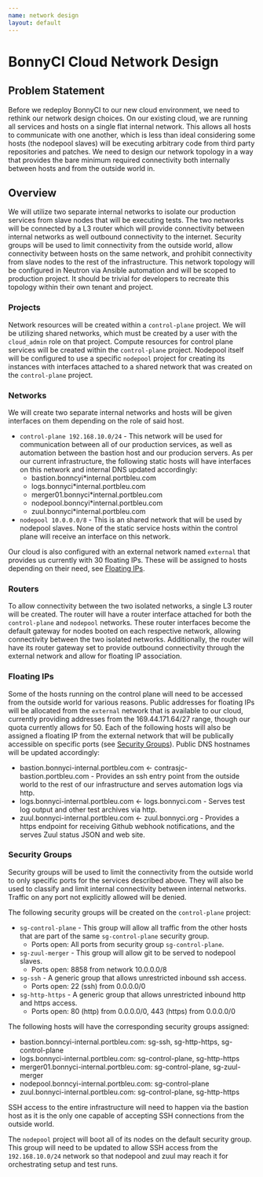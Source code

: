```yaml
---
name: network design
layout: default
---
```


# BonnyCI Cloud Network Design

## Problem Statement

Before we redeploy BonnyCI to our new cloud environment, we need to rethink our network design choices.  On our existing cloud, we are running all services and hosts on a single flat internal network.  This allows all hosts to communicate with one another, which is less than ideal considering some hosts (the nodepool slaves) will be executing arbitrary code from third party repositories and patches.  We need to design our network topology in a way that provides the bare minimum required connectivity both internally between hosts and from the outside world in.

## Overview

We will utilize two separate internal networks to isolate our production services from slave nodes that will be executing tests.  The two networks will be connected by a L3 router which will provide connectivity between internal networks as well outbound connectivity to the internet.  Security groups will be used to limit connectivity from the outside world, allow connectivity between hosts on the same network, and prohibit connectivity from slave nodes to the rest of the infrastructure.  This network topology will be configured in Neutron via Ansible automation and will be scoped to production project.  It should be trivial for developers to recreate this topology within their own tenant and project.

### Projects

Network resources will be created within a `control-plane` project.  We will be utilizing shared networks, which must be created by a user with the `cloud_admin` role on that project. Compute resources for control plane services will be created within the `control-plane` project.  Nodepool itself will be configured to use a specific `nodepool` project for creating its instances with interfaces attached to a shared network that was created on the `control-plane` project.

### Networks

We will create two separate internal networks and hosts will be given interfaces on them depending on the role of said host.

* `control-plane 192.168.10.0/24` - This network will be used for communication between all of our production services, as well as automation between the bastion host and our producion servers.  As per our current infrastructure, the following static hosts will have interfaces on this network and internal DNS updated accordingly:
  * bastion.bonncyi*internal.portbleu.com
  * logs.bonnyci*internal.portbleu.com
  * merger01.bonnyci*internal.portbleu.com
  * nodepool.bonncyi*internal.portbleu.com
  * zuul.bonnyci*internal.portbleu.com
* `nodepool 10.0.0.0/8` - This is an shared network that will be used by nodepool slaves. None of the static service hosts within the control plane will receive an interface on this network.

Our cloud is also configured with an external network named `external` that provides us currently with 30 floating IPs.  These will be assigned to hosts depending on their need, see [Floating IPs](#floating-ips).

### Routers

To allow connectivity between the two isolated networks, a single L3 router will be created.  The router will have a router interface attached for both the `control-plane` and `nodepool` networks.  These router interfaces become the default gateway for nodes booted on each respective network, allowing connectivity between the two isolated networks. Additionally, the router will have its router gateway set to provide outbound connectivity through the external network and allow for floating IP association.

### Floating IPs

Some of the hosts running on the control plane will need to be accessed from the outside world for various reasons.  Public addresses for floating IPs will be allocated from the `external` network that is available to our cloud, currently providing addresses from the 169.44.171.64/27 range, though our quota currently allows for 50. Each of the following hosts will also be assigned a floating IP from the external network that will be publically accessible on specific ports (see [Security Groups](#security-groups)). Public DNS hostnames will be updated accordingly:

* bastion.bonnyci-internal.portbleu.com <- contrasjc-bastion.portbleu.com - Provides an ssh entry point from the outside world to the rest of our infrastructure and serves automation logs via http.
* logs.bonnyci-internal.portbleu.com <- logs.bonnyci.com - Serves test log output and other test archives via http.
* zuul.bonnyci-internal.portbleu.com <- zuul.bonnyci.org - Provides a https endpoint for receiving Github webhook notifications, and the serves Zuul status JSON and web site.

### Security Groups

Security groups will be used to limit the connectivity from the outside world to only specific ports for the services described above.  They will also be used to classify and limit internal connectivity between internal networks.  Traffic on any port not explicitly allowed will be denied.

The following security groups will be created on the `control-plane` project:

* `sg-control-plane` - This group will allow all traffic from the other hosts that are part of the same `sg-control-plane` security group.
  * Ports open: All ports from security group `sg-control-plane`.
* `sg-zuul-merger` - This group will allow git to be served to nodepool slaves.
  * Ports open:  8858 from network 10.0.0.0/8
* `sg-ssh` - A generic group that allows unrestricted inbound ssh access.
  * Ports open: 22 (ssh) from 0.0.0.0/0
* `sg-http-https` - A generic group that allows unrestricted inbound http and https access.
  * Ports open: 80 (http) from 0.0.0.0/0, 443 (https) from 0.0.0.0/0

The following hosts will have the corresponding security groups assigned:

* bastion.bonncyi-internal.portbleu.com: sg-ssh, sg-http-https, sg-control-plane
* logs.bonnyci-internal.portbleu.com: sg-control-plane, sg-http-https
* merger01.bonnyci-internal.portbleu.com: sg-control-plane, sg-zuul-merger
* nodepool.bonncyi-internal.portbleu.com: sg-control-plane
* zuul.bonnyci-internal.portbleu.com: sg-control-plane, sg-http-https

SSH access to the entire infrastructure will need to happen via the bastion host as it is the only one capable of accepting SSH connections from the outside world.

The `nodepool` project will boot all of its nodes on the default security group.  This group will need to be updated to allow SSH access from the `192.168.10.0/24` network so that nodepool and zuul may reach it for orchestrating setup and test runs.
